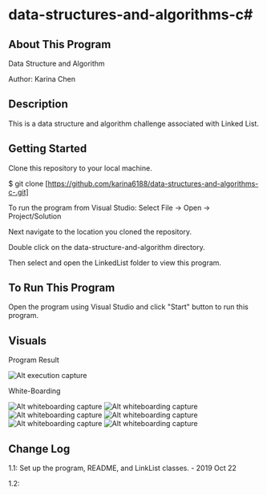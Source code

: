 # data-structures-and-algorithms-c#

## About This Program
Data Structure and Algorithm

Author: Karina Chen

## Description
This is a data structure and algorithm challenge associated with Linked List.

## Getting Started
Clone this repository to your local machine.

$ git clone [https://github.com/karina6188/data-structures-and-algorithms-c-.git]

To run the program from Visual Studio:
Select File -> Open -> Project/Solution

Next navigate to the location you cloned the repository.

Double click on the data-structure-and-algorithm directory.

Then select and open the LinkedList folder to view this program.

## To Run This Program
Open the program using Visual Studio and click "Start" button to run this program.


## Visuals

Program Result

![Alt execution capture]()

White-Boarding

![Alt whiteboarding capture](/Assets/code06_1.jpg)
![Alt whiteboarding capture](/Assets/code06_2.jpg)
![Alt whiteboarding capture](/Assets/code06_3.jpg)
![Alt whiteboarding capture](/Assets/code06_4.jpg)
![Alt whiteboarding capture](/Assets/code06_5.jpg)
![Alt whiteboarding capture](/Assets/code06_6.jpg)


## Change Log

1.1: Set up the program, README, and LinkList classes. - 2019 Oct 22

1.2: 